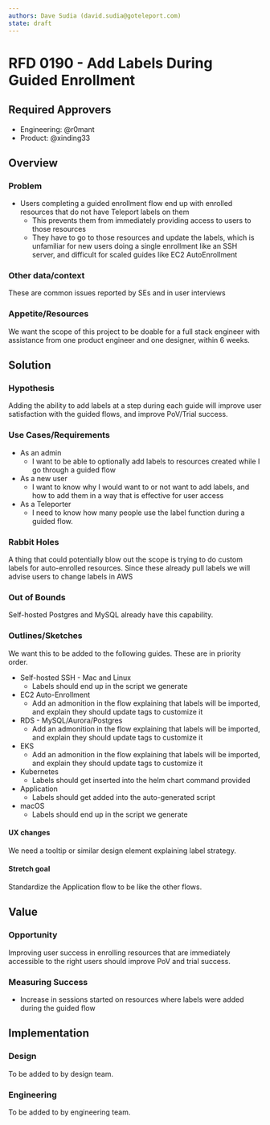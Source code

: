 ```yaml
---
authors: Dave Sudia (david.sudia@goteleport.com)
state: draft
---
```


# RFD 0190 - Add Labels During Guided Enrollment

## Required Approvers

* Engineering: @r0mant
* Product: @xinding33

## Overview

### Problem

* Users completing a guided enrollment flow end up with enrolled resources that do not have Teleport labels on them
  * This prevents them from immediately providing access to users to those resources
  * They have to go to those resources and update the labels, which is unfamiliar for new users doing a single enrollment like an SSH server, and difficult for scaled guides like EC2 AutoEnrollment


### Other data/context

These are common issues reported by SEs and in user interviews

### Appetite/Resources

We want the scope of this project to be doable for a full stack engineer with assistance from one  product engineer and one designer, within 6 weeks.

## Solution

### Hypothesis

Adding the ability to add labels at a step during each guide will improve user satisfaction with the guided flows, and improve PoV/Trial success.

### Use Cases/Requirements
* As an admin
  * I want to be able to optionally add labels to resources created while I go through a guided flow
* As a new user
  * I want to know why I would want to or not want to add labels, and how to add them in a way that is effective for user access
* As a Teleporter
  * I need to know how many people use the label function during a guided flow.

### Rabbit Holes

A thing that could potentially blow out the scope is trying to do custom labels for
auto-enrolled resources. Since these already pull labels we will advise users to
change labels in AWS

### Out of Bounds

Self-hosted Postgres and MySQL already have this capability.

### Outlines/Sketches

We want this to be added to the following guides. These are in priority order.
* Self-hosted SSH - Mac and Linux
  * Labels should end up in the script we generate
* EC2 Auto-Enrollment
  * Add an admonition in the flow explaining that labels will be imported, and explain they should update tags to customize it
* RDS - MySQL/Aurora/Postgres
  * Add an admonition in the flow explaining that labels will be imported, and explain they should update tags to customize it
* EKS
  * Add an admonition in the flow explaining that labels will be imported, and explain they should update tags to customize it
* Kubernetes
  * Labels should get inserted into the helm chart command provided
* Application
  * Labels should get added into the auto-generated script
* macOS
  * Labels should end up in the script we generate

#### UX changes

We need a tooltip or similar design element explaining label strategy.

#### Stretch goal

Standardize the Application flow to be like the other flows.


## Value

### Opportunity

Improving user success in enrolling resources that are immediately accessible to the right users should improve PoV and trial success.

### Measuring Success
* Increase in sessions started on resources where labels were added during the guided flow

## Implementation

### Design
To be added to by design team.

### Engineering
To be added to by engineering team.
